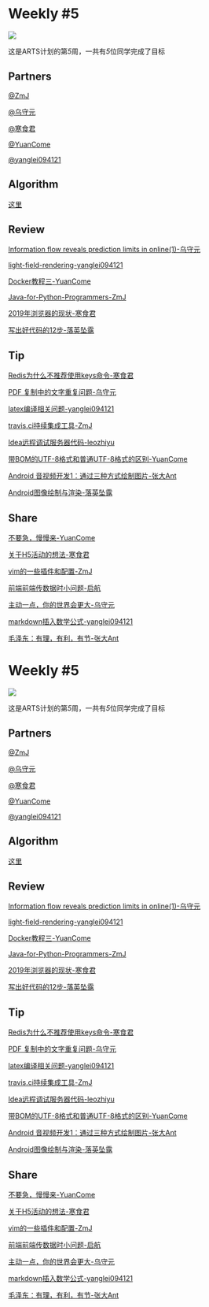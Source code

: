 # Weekly #5

![](https://images.unsplash.com/photo-1533622479874-001c404bdab3?ixlib=rb-1.2.1&q=80&fm=jpg&crop=entropy&cs=tinysrgb&w=1200&h=800&fit=crop&ixid=eyJhcHBfaWQiOjF9)

这是ARTS计划的第*5*周，一共有*5*位同学完成了目标

## Partners

[@ZmJ](../Partners/ZmJ.md)

[@乌守元](../Partners/乌守元.md)

[@寒食君](../Partners/寒食君.md)

[@YuanCome](../Partners/YuanCome.md)

[@yanglei094121](../Partners/yanglei094121.md)

## Algorithm

[这里](../Algorithm/201902W4)

## Review

[Information flow reveals prediction limits in online(1)-乌守元](../Review/201902W4/Information%20flow%20reveals%20prediction%20limits%20in%20online(1)-乌守元.md)

[light-field-rendering-yanglei094121](../Review/201902W4/light-field-rendering-yanglei094121.md)

[Docker教程三-YuanCome](../Review/201902W4/Docker教程三-YuanCome.md)

[Java-for-Python-Programmers-ZmJ](../Review/201902W4/Java-for-Python-Programmers-ZmJ.md)

[2019年浏览器的现状-寒食君](../Review/201902W4/2019年浏览器的现状-寒食君.md)

[写出好代码的12步-落英坠露](../Review/201902W4/写出好代码的12步-落英坠露.md)

## Tip

[Redis为什么不推荐使用keys命令-寒食君](../Tip/201902W4/Redis为什么不推荐使用keys命令-寒食君.md)

[PDF 复制中的文字重复问题-乌守元](../Tip/201902W4/PDF%20复制中的文字重复问题-乌守元.md)

[latex编译相关问题-yanglei094121](../Tip/201902W4/latex编译相关问题-yanglei094121.md)

[travis.ci持续集成工具-ZmJ](../Tip/201902W4/travis.ci持续集成工具-ZmJ.md)

[Idea远程调试服务器代码-leozhiyu](../Tip/201902W4/Idea远程调试服务器代码-leozhiyu.md)

[带BOM的UTF-8格式和普通UTF-8格式的区别-YuanCome](../Tip/201902W4/带BOM的UTF-8格式和普通UTF-8格式的区别-YuanCome.md)

[Android 音视频开发1：通过三种方式绘制图片-张大Ant](../Tip/201902W4/Android%20音视频开发1：通过三种方式绘制图片-张大Ant.md)

[Android图像绘制与渲染-落英坠露](../Tip/201902W4/Android图像绘制与渲染-落英坠露.md)

## Share

[不要急，慢慢来-YuanCome](../Share/201902W4/不要急，慢慢来-YuanCome.md)

[关于H5活动的想法-寒食君](../Share/201902W4/关于H5活动的想法-寒食君.md)

[vim的一些插件和配置-ZmJ](../Share/201902W4/vim的一些插件和配置-ZmJ.md)

[前端前端传数据时小问题-启航](../Share/201902W4/前端前端传数据时小问题-启航.md)

[主动一点，你的世界会更大-乌守元](../Share/201902W4/主动一点，你的世界会更大-乌守元.md)

[markdown插入数学公式-yanglei094121](../Share/201902W4/markdown插入数学公式-yanglei094121.md)

[毛泽东：有理，有利，有节-张大Ant](../Share/201902W4/毛泽东：有理，有利，有节-张大Ant.md)

# Weekly #5

![](https://images.unsplash.com/photo-1486057216565-b5d9ae788ed9?ixlib=rb-1.2.1&q=80&fm=jpg&crop=entropy&cs=tinysrgb&w=1200&h=800&fit=crop&ixid=eyJhcHBfaWQiOjF9)

这是ARTS计划的第*5*周，一共有*5*位同学完成了目标

## Partners

[@ZmJ](../Partners/ZmJ.md)

[@乌守元](../Partners/乌守元.md)

[@寒食君](../Partners/寒食君.md)

[@YuanCome](../Partners/YuanCome.md)

[@yanglei094121](../Partners/yanglei094121.md)

## Algorithm

[这里](../Algorithm/201902W4)

## Review

[Information flow reveals prediction limits in online(1)-乌守元](../Review/201902W4/Information%20flow%20reveals%20prediction%20limits%20in%20online(1)-乌守元.md)

[light-field-rendering-yanglei094121](../Review/201902W4/light-field-rendering-yanglei094121.md)

[Docker教程三-YuanCome](../Review/201902W4/Docker教程三-YuanCome.md)

[Java-for-Python-Programmers-ZmJ](../Review/201902W4/Java-for-Python-Programmers-ZmJ.md)

[2019年浏览器的现状-寒食君](../Review/201902W4/2019年浏览器的现状-寒食君.md)

[写出好代码的12步-落英坠露](../Review/201902W4/写出好代码的12步-落英坠露.md)

## Tip

[Redis为什么不推荐使用keys命令-寒食君](../Tip/201902W4/Redis为什么不推荐使用keys命令-寒食君.md)

[PDF 复制中的文字重复问题-乌守元](../Tip/201902W4/PDF%20复制中的文字重复问题-乌守元.md)

[latex编译相关问题-yanglei094121](../Tip/201902W4/latex编译相关问题-yanglei094121.md)

[travis.ci持续集成工具-ZmJ](../Tip/201902W4/travis.ci持续集成工具-ZmJ.md)

[Idea远程调试服务器代码-leozhiyu](../Tip/201902W4/Idea远程调试服务器代码-leozhiyu.md)

[带BOM的UTF-8格式和普通UTF-8格式的区别-YuanCome](../Tip/201902W4/带BOM的UTF-8格式和普通UTF-8格式的区别-YuanCome.md)

[Android 音视频开发1：通过三种方式绘制图片-张大Ant](../Tip/201902W4/Android%20音视频开发1：通过三种方式绘制图片-张大Ant.md)

[Android图像绘制与渲染-落英坠露](../Tip/201902W4/Android图像绘制与渲染-落英坠露.md)

## Share

[不要急，慢慢来-YuanCome](../Share/201902W4/不要急，慢慢来-YuanCome.md)

[关于H5活动的想法-寒食君](../Share/201902W4/关于H5活动的想法-寒食君.md)

[vim的一些插件和配置-ZmJ](../Share/201902W4/vim的一些插件和配置-ZmJ.md)

[前端前端传数据时小问题-启航](../Share/201902W4/前端前端传数据时小问题-启航.md)

[主动一点，你的世界会更大-乌守元](../Share/201902W4/主动一点，你的世界会更大-乌守元.md)

[markdown插入数学公式-yanglei094121](../Share/201902W4/markdown插入数学公式-yanglei094121.md)

[毛泽东：有理，有利，有节-张大Ant](../Share/201902W4/毛泽东：有理，有利，有节-张大Ant.md)

